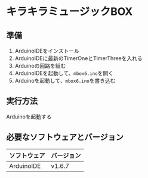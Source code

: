 # キラキラミュージックBOX

## 準備

1. ArduinoIDEをインストール
2. ArduinoIDEに最新のTimerOneとTimerThreeを入れる
3. Arduinoの回路を組む
4. ArduinoIDEを起動して、`mbox6.ino`を開く
5. Arduinoを起動して、`mbox6.ino`を書き込む

## 実行方法

Arduinoを起動する

## 必要なソフトウェアとバージョン

|   ソフトウェア  |  バージョン  |
|:--------------|:-----------|
| ArduinoIDE    | v1.6.7     |
